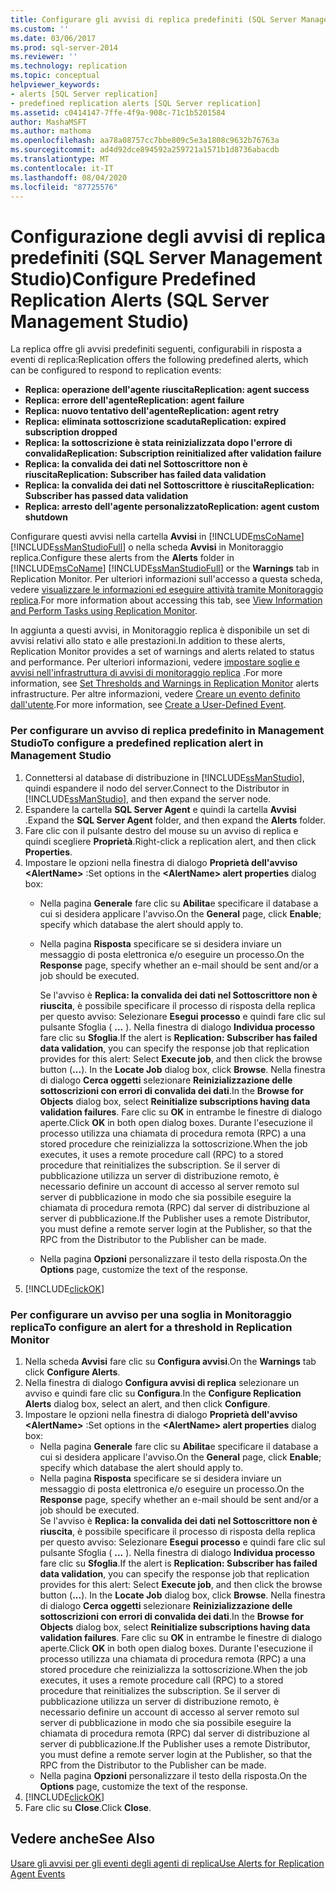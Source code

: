 ```yaml
---
title: Configurare gli avvisi di replica predefiniti (SQL Server Management Studio) | Microsoft Docs
ms.custom: ''
ms.date: 03/06/2017
ms.prod: sql-server-2014
ms.reviewer: ''
ms.technology: replication
ms.topic: conceptual
helpviewer_keywords:
- alerts [SQL Server replication]
- predefined replication alerts [SQL Server replication]
ms.assetid: c0414147-7ffe-4f9a-908c-71c1b5201584
author: MashaMSFT
ms.author: mathoma
ms.openlocfilehash: aa78a08757cc7bbe809c5e3a1808c9632b76763a
ms.sourcegitcommit: ad4d92dce894592a259721a1571b1d8736abacdb
ms.translationtype: MT
ms.contentlocale: it-IT
ms.lasthandoff: 08/04/2020
ms.locfileid: "87725576"
---
```

# <a name="configure-predefined-replication-alerts-sql-server-management-studio"></a><span data-ttu-id="afd9a-102">Configurazione degli avvisi di replica predefiniti (SQL Server Management Studio)</span><span class="sxs-lookup"><span data-stu-id="afd9a-102">Configure Predefined Replication Alerts (SQL Server Management Studio)</span></span>
  <span data-ttu-id="afd9a-103">La replica offre gli avvisi predefiniti seguenti, configurabili in risposta a eventi di replica:</span><span class="sxs-lookup"><span data-stu-id="afd9a-103">Replication offers the following predefined alerts, which can be configured to respond to replication events:</span></span>  
  
-   <span data-ttu-id="afd9a-104">**Replica: operazione dell'agente riuscita**</span><span class="sxs-lookup"><span data-stu-id="afd9a-104">**Replication: agent success**</span></span>    
-   <span data-ttu-id="afd9a-105">**Replica: errore dell'agente**</span><span class="sxs-lookup"><span data-stu-id="afd9a-105">**Replication: agent failure**</span></span>    
-   <span data-ttu-id="afd9a-106">**Replica: nuovo tentativo dell'agente**</span><span class="sxs-lookup"><span data-stu-id="afd9a-106">**Replication: agent retry**</span></span>    
-   <span data-ttu-id="afd9a-107">**Replica: eliminata sottoscrizione scaduta**</span><span class="sxs-lookup"><span data-stu-id="afd9a-107">**Replication: expired subscription dropped**</span></span>    
-   <span data-ttu-id="afd9a-108">**Replica: la sottoscrizione è stata reinizializzata dopo l'errore di convalida**</span><span class="sxs-lookup"><span data-stu-id="afd9a-108">**Replication: Subscription reinitialized after validation failure**</span></span>    
-   <span data-ttu-id="afd9a-109">**Replica: la convalida dei dati nel Sottoscrittore non è riuscita**</span><span class="sxs-lookup"><span data-stu-id="afd9a-109">**Replication: Subscriber has failed data validation**</span></span>    
-   <span data-ttu-id="afd9a-110">**Replica: la convalida dei dati nel Sottoscrittore è riuscita**</span><span class="sxs-lookup"><span data-stu-id="afd9a-110">**Replication: Subscriber has passed data validation**</span></span>    
-   <span data-ttu-id="afd9a-111">**Replica: arresto dell'agente personalizzato**</span><span class="sxs-lookup"><span data-stu-id="afd9a-111">**Replication: agent custom shutdown**</span></span>  
  
 <span data-ttu-id="afd9a-112">Configurare questi avvisi nella cartella **Avvisi** in [!INCLUDE[msCoName](../../../includes/msconame-md.md)] [!INCLUDE[ssManStudioFull](../../../includes/ssmanstudiofull-md.md)] o nella scheda **Avvisi** in Monitoraggio replica.</span><span class="sxs-lookup"><span data-stu-id="afd9a-112">Configure these alerts from the **Alerts** folder in [!INCLUDE[msCoName](../../../includes/msconame-md.md)] [!INCLUDE[ssManStudioFull](../../../includes/ssmanstudiofull-md.md)] or the **Warnings** tab in Replication Monitor.</span></span> <span data-ttu-id="afd9a-113">Per ulteriori informazioni sull'accesso a questa scheda, vedere [visualizzare le informazioni ed eseguire attività tramite Monitoraggio replica](../monitor/view-information-and-perform-tasks-replication-monitor.md).</span><span class="sxs-lookup"><span data-stu-id="afd9a-113">For more information about accessing this tab, see [View Information and Perform Tasks using Replication Monitor](../monitor/view-information-and-perform-tasks-replication-monitor.md).</span></span>  
  
 <span data-ttu-id="afd9a-114">In aggiunta a questi avvisi, in Monitoraggio replica è disponibile un set di avvisi relativi allo stato e alle prestazioni.</span><span class="sxs-lookup"><span data-stu-id="afd9a-114">In addition to these alerts, Replication Monitor provides a set of warnings and alerts related to status and performance.</span></span> <span data-ttu-id="afd9a-115">Per ulteriori informazioni, vedere [impostare soglie e avvisi nell'infrastruttura di avvisi di monitoraggio replica](../monitor/set-thresholds-and-warnings-in-replication-monitor.md) .</span><span class="sxs-lookup"><span data-stu-id="afd9a-115">For more information, see [Set Thresholds and Warnings in Replication Monitor](../monitor/set-thresholds-and-warnings-in-replication-monitor.md) alerts infrastructure.</span></span> <span data-ttu-id="afd9a-116">Per altre informazioni, vedere [Creare un evento definito dall'utente](../../../ssms/agent/create-a-user-defined-event.md).</span><span class="sxs-lookup"><span data-stu-id="afd9a-116">For more information, see [Create a User-Defined Event](../../../ssms/agent/create-a-user-defined-event.md).</span></span>  
  
### <a name="to-configure-a-predefined-replication-alert-in-management-studio"></a><span data-ttu-id="afd9a-117">Per configurare un avviso di replica predefinito in Management Studio</span><span class="sxs-lookup"><span data-stu-id="afd9a-117">To configure a predefined replication alert in Management Studio</span></span>  
  
1.  <span data-ttu-id="afd9a-118">Connettersi al database di distribuzione in [!INCLUDE[ssManStudio](../../../includes/ssmanstudio-md.md)], quindi espandere il nodo del server.</span><span class="sxs-lookup"><span data-stu-id="afd9a-118">Connect to the Distributor in [!INCLUDE[ssManStudio](../../../includes/ssmanstudio-md.md)], and then expand the server node.</span></span>    
2.  <span data-ttu-id="afd9a-119">Espandere la cartella **SQL Server Agent** e quindi la cartella **Avvisi** .</span><span class="sxs-lookup"><span data-stu-id="afd9a-119">Expand the **SQL Server Agent** folder, and then expand the **Alerts** folder.</span></span>    
3.  <span data-ttu-id="afd9a-120">Fare clic con il pulsante destro del mouse su un avviso di replica e quindi scegliere **Proprietà**.</span><span class="sxs-lookup"><span data-stu-id="afd9a-120">Right-click a replication alert, and then click **Properties**.</span></span>    
4.  <span data-ttu-id="afd9a-121">Impostare le opzioni nella finestra di dialogo **Proprietà dell'avviso \<AlertName>** :</span><span class="sxs-lookup"><span data-stu-id="afd9a-121">Set options in the **\<AlertName> alert properties** dialog box:</span></span>    
    -   <span data-ttu-id="afd9a-122">Nella pagina **Generale** fare clic su **Abilita**e specificare il database a cui si desidera applicare l'avviso.</span><span class="sxs-lookup"><span data-stu-id="afd9a-122">On the **General** page, click **Enable**; specify which database the alert should apply to.</span></span>    
    -   <span data-ttu-id="afd9a-123">Nella pagina **Risposta** specificare se si desidera inviare un messaggio di posta elettronica e/o eseguire un processo.</span><span class="sxs-lookup"><span data-stu-id="afd9a-123">On the **Response** page, specify whether an e-mail should be sent and/or a job should be executed.</span></span>  
  
         <span data-ttu-id="afd9a-124">Se l'avviso è **Replica: la convalida dei dati nel Sottoscrittore non è riuscita**, è possibile specificare il processo di risposta della replica per questo avviso: Selezionare **Esegui processo** e quindi fare clic sul pulsante Sfoglia ( **...** ). Nella finestra di dialogo **Individua processo** fare clic su **Sfoglia**.</span><span class="sxs-lookup"><span data-stu-id="afd9a-124">If the alert is **Replication: Subscriber has failed data validation**, you can specify the response job that replication provides for this alert: Select **Execute job**, and then click the browse button (**...**). In the **Locate Job** dialog box, click **Browse**.</span></span> <span data-ttu-id="afd9a-125">Nella finestra di dialogo **Cerca oggetti** selezionare **Reinizializzazione delle sottoscrizioni con errori di convalida dei dati**.</span><span class="sxs-lookup"><span data-stu-id="afd9a-125">In the **Browse for Objects** dialog box, select **Reinitialize subscriptions having data validation failures**.</span></span> <span data-ttu-id="afd9a-126">Fare clic su **OK** in entrambe le finestre di dialogo aperte.</span><span class="sxs-lookup"><span data-stu-id="afd9a-126">Click **OK** in both open dialog boxes.</span></span> <span data-ttu-id="afd9a-127">Durante l'esecuzione il processo utilizza una chiamata di procedura remota (RPC) a una stored procedure che reinizializza la sottoscrizione.</span><span class="sxs-lookup"><span data-stu-id="afd9a-127">When the job executes, it uses a remote procedure call (RPC) to a stored procedure that reinitializes the subscription.</span></span> <span data-ttu-id="afd9a-128">Se il server di pubblicazione utilizza un server di distribuzione remoto, è necessario definire un account di accesso al server remoto sul server di pubblicazione in modo che sia possibile eseguire la chiamata di procedura remota (RPC) dal server di distribuzione al server di pubblicazione.</span><span class="sxs-lookup"><span data-stu-id="afd9a-128">If the Publisher uses a remote Distributor, you must define a remote server login at the Publisher, so that the RPC from the Distributor to the Publisher can be made.</span></span>   
    -   <span data-ttu-id="afd9a-129">Nella pagina **Opzioni** personalizzare il testo della risposta.</span><span class="sxs-lookup"><span data-stu-id="afd9a-129">On the **Options** page, customize the text of the response.</span></span>    
5.  [!INCLUDE[clickOK](../../../includes/clickok-md.md)]  
  
### <a name="to-configure-an-alert-for-a-threshold-in-replication-monitor"></a><span data-ttu-id="afd9a-130">Per configurare un avviso per una soglia in Monitoraggio replica</span><span class="sxs-lookup"><span data-stu-id="afd9a-130">To configure an alert for a threshold in Replication Monitor</span></span>  
  
1.  <span data-ttu-id="afd9a-131">Nella scheda **Avvisi** fare clic su **Configura avvisi**.</span><span class="sxs-lookup"><span data-stu-id="afd9a-131">On the **Warnings** tab click **Configure Alerts**.</span></span>    
2.  <span data-ttu-id="afd9a-132">Nella finestra di dialogo **Configura avvisi di replica** selezionare un avviso e quindi fare clic su **Configura**.</span><span class="sxs-lookup"><span data-stu-id="afd9a-132">In the **Configure Replication Alerts** dialog box, select an alert, and then click **Configure**.</span></span>    
3.  <span data-ttu-id="afd9a-133">Impostare le opzioni nella finestra di dialogo **Proprietà dell'avviso \<AlertName>** :</span><span class="sxs-lookup"><span data-stu-id="afd9a-133">Set options in the **\<AlertName> alert properties** dialog box:</span></span>    
    -   <span data-ttu-id="afd9a-134">Nella pagina **Generale** fare clic su **Abilita**e specificare il database a cui si desidera applicare l'avviso.</span><span class="sxs-lookup"><span data-stu-id="afd9a-134">On the **General** page, click **Enable**; specify which database the alert should apply to.</span></span>    
    -   <span data-ttu-id="afd9a-135">Nella pagina **Risposta** specificare se si desidera inviare un messaggio di posta elettronica e/o eseguire un processo.</span><span class="sxs-lookup"><span data-stu-id="afd9a-135">On the **Response** page, specify whether an e-mail should be sent and/or a job should be executed.</span></span>    
         <span data-ttu-id="afd9a-136">Se l'avviso è **Replica: la convalida dei dati nel Sottoscrittore non è riuscita**, è possibile specificare il processo di risposta della replica per questo avviso: Selezionare **Esegui processo** e quindi fare clic sul pulsante Sfoglia ( **...** ). Nella finestra di dialogo **Individua processo** fare clic su **Sfoglia**.</span><span class="sxs-lookup"><span data-stu-id="afd9a-136">If the alert is **Replication: Subscriber has failed data validation**, you can specify the response job that replication provides for this alert: Select **Execute job**, and then click the browse button (**...**). In the **Locate Job** dialog box, click **Browse**.</span></span> <span data-ttu-id="afd9a-137">Nella finestra di dialogo **Cerca oggetti** selezionare **Reinizializzazione delle sottoscrizioni con errori di convalida dei dati**.</span><span class="sxs-lookup"><span data-stu-id="afd9a-137">In the **Browse for Objects** dialog box, select **Reinitialize subscriptions having data validation failures**.</span></span> <span data-ttu-id="afd9a-138">Fare clic su **OK** in entrambe le finestre di dialogo aperte.</span><span class="sxs-lookup"><span data-stu-id="afd9a-138">Click **OK** in both open dialog boxes.</span></span> <span data-ttu-id="afd9a-139">Durante l'esecuzione il processo utilizza una chiamata di procedura remota (RPC) a una stored procedure che reinizializza la sottoscrizione.</span><span class="sxs-lookup"><span data-stu-id="afd9a-139">When the job executes, it uses a remote procedure call (RPC) to a stored procedure that reinitializes the subscription.</span></span> <span data-ttu-id="afd9a-140">Se il server di pubblicazione utilizza un server di distribuzione remoto, è necessario definire un account di accesso al server remoto sul server di pubblicazione in modo che sia possibile eseguire la chiamata di procedura remota (RPC) dal server di distribuzione al server di pubblicazione.</span><span class="sxs-lookup"><span data-stu-id="afd9a-140">If the Publisher uses a remote Distributor, you must define a remote server login at the Publisher, so that the RPC from the Distributor to the Publisher can be made.</span></span>   
    -   <span data-ttu-id="afd9a-141">Nella pagina **Opzioni** personalizzare il testo della risposta.</span><span class="sxs-lookup"><span data-stu-id="afd9a-141">On the **Options** page, customize the text of the response.</span></span>    
4.  [!INCLUDE[clickOK](../../../includes/clickok-md.md)]    
5.  <span data-ttu-id="afd9a-142">Fare clic su **Close**.</span><span class="sxs-lookup"><span data-stu-id="afd9a-142">Click **Close**.</span></span>  
  
## <a name="see-also"></a><span data-ttu-id="afd9a-143">Vedere anche</span><span class="sxs-lookup"><span data-stu-id="afd9a-143">See Also</span></span>  
 [<span data-ttu-id="afd9a-144">Usare gli avvisi per gli eventi degli agenti di replica</span><span class="sxs-lookup"><span data-stu-id="afd9a-144">Use Alerts for Replication Agent Events</span></span>](../agents/use-alerts-for-replication-agent-events.md)  
  
  
